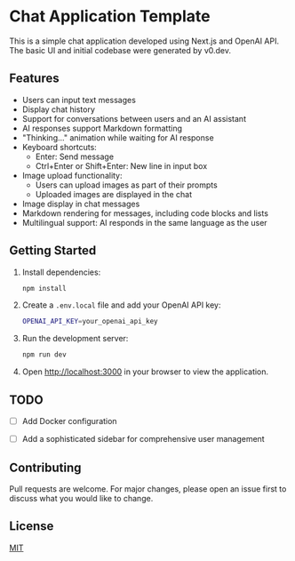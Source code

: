 # Chat Application Template

This is a simple chat application developed using Next.js and OpenAI API. The basic UI and initial codebase were generated by v0.dev.

## Features

- Users can input text messages
- Display chat history
- Support for conversations between users and an AI assistant
- AI responses support Markdown formatting
- "Thinking..." animation while waiting for AI response
- Keyboard shortcuts:
  - Enter: Send message
  - Ctrl+Enter or Shift+Enter: New line in input box
- Image upload functionality:
  - Users can upload images as part of their prompts
  - Uploaded images are displayed in the chat
- Image display in chat messages
- Markdown rendering for messages, including code blocks and lists
- Multilingual support: AI responds in the same language as the user

## Getting Started

1. Install dependencies:
   ```bash
   npm install
   ```

2. Create a `.env.local` file and add your OpenAI API key:
   ```bash
   OPENAI_API_KEY=your_openai_api_key
   ```

3. Run the development server:
   ```bash
   npm run dev
   ```

4. Open [http://localhost:3000](http://localhost:3000) in your browser to view the application.



## TODO

- [ ] Add Docker configuration
- [ ] Add a sophisticated sidebar for comprehensive user management


## Contributing

Pull requests are welcome. For major changes, please open an issue first to discuss what you would like to change.

## License

[MIT](https://choosealicense.com/licenses/mit/)


